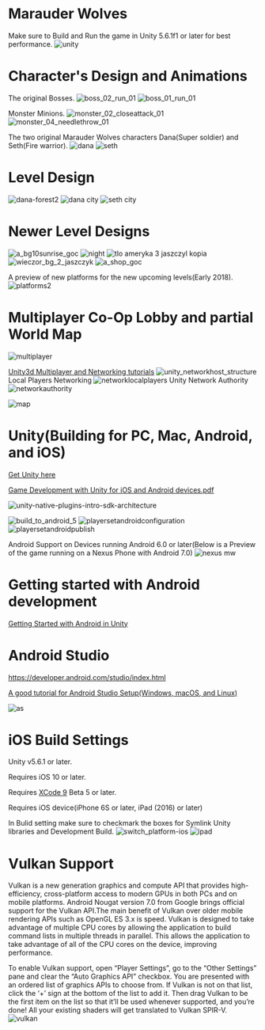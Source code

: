 # Marauder Wolves
 Make sure to Build and Run the game in Unity 5.6.1f1 or later for best performance.
![unity](https://user-images.githubusercontent.com/18353476/29190917-b09be474-7dd0-11e7-9ada-b68d15f26d54.gif)

# Character's Design and Animations

The original Bosses.
![boss_02_run_01](https://user-images.githubusercontent.com/18353476/31572559-2beb43bc-b05e-11e7-88ba-10b2853e7746.gif)
![boss_01_run_01](https://user-images.githubusercontent.com/18353476/31572562-35850714-b05e-11e7-9ee0-df288b28bee3.gif)

Monster Minions.
![monster_02_closeattack_01](https://user-images.githubusercontent.com/18353476/31572575-65169420-b05e-11e7-918a-f88df3ef9da2.gif)
![monster_04_needlethrow_01](https://user-images.githubusercontent.com/18353476/31572579-729be7ee-b05e-11e7-9bc5-f736c3896591.gif)

The two original Marauder Wolves characters Dana(Super soldier) and Seth(Fire warrior).
![dana](https://user-images.githubusercontent.com/18353476/31572722-12a2742c-b061-11e7-897c-352735186e8d.gif)
![seth](https://user-images.githubusercontent.com/18353476/31572723-14903db4-b061-11e7-9781-3e3cedae6bc7.gif)

# Level Design
![dana-forest2](https://user-images.githubusercontent.com/18353476/27512611-82516322-58fb-11e7-8195-0fb2935f6996.PNG)
![dana city](https://user-images.githubusercontent.com/18353476/27512592-8ba5b758-58fa-11e7-9aeb-d98075e1fc21.PNG)
![seth city](https://user-images.githubusercontent.com/18353476/28496612-815bb5f0-6f24-11e7-9e83-32aeaf9720fa.PNG)

# Newer Level Designs
![a_bg10sunrise_goc](https://user-images.githubusercontent.com/18353476/30455870-65687ad4-9956-11e7-9058-3e29915262b1.png)
![night](https://user-images.githubusercontent.com/18353476/30456024-d7f20322-9956-11e7-90c5-d570b55805ff.png)
![tlo ameryka 3 jaszczyl kopia](https://user-images.githubusercontent.com/18353476/30615398-af7bb834-9d43-11e7-85dc-05d1e5a571e4.jpg)
![wieczor_bg_2_jaszczyk](https://user-images.githubusercontent.com/18353476/30615400-b2128884-9d43-11e7-9c4b-72bb596fcde2.jpg)
![a_shop_goc](https://user-images.githubusercontent.com/18353476/30455871-656ab358-9956-11e7-9601-aa6d6a4d9d36.png)

A preview of new platforms for the new upcoming levels(Early 2018).
![platforms2](https://user-images.githubusercontent.com/18353476/31203280-399dad0a-a91b-11e7-8079-49ab959fa3b1.png)

# Multiplayer Co-Op Lobby and partial World Map
![multiplayer](https://user-images.githubusercontent.com/18353476/28496614-858c67aa-6f24-11e7-8506-ad4fd8c3642d.PNG)

[Unity3d Multiplayer and Networking tutorials](https://unity3d.com/learn/tutorials/topics/multiplayer-networking)
![unity_networkhost_structure](https://user-images.githubusercontent.com/18353476/31208564-bb2d7a84-a93a-11e7-809b-8b46dd9f5543.png)
Local Players Networking
![networklocalplayers](https://user-images.githubusercontent.com/18353476/31208562-b9d588ac-a93a-11e7-83c7-952df3679df5.png)
Unity Network Authority
![networkauthority](https://user-images.githubusercontent.com/18353476/31208563-b9d9e74e-a93a-11e7-92a2-cf29528092f4.png)

![map](https://user-images.githubusercontent.com/18353476/28496613-83bbe4fa-6f24-11e7-9659-4a61ccdaaeeb.PNG)

# Unity(Building for PC, Mac, Android, and iOS)

[Get Unity here](https://unity3d.com/)

[Game Development with Unity for iOS and Android devices.pdf](https://github.com/Mikerr1111/Marauder-Wolves/files/1216274/Game.Development.with.Unity.for.iOS.and.Android.devices.pdf)

![unity-native-plugins-intro-sdk-architecture](https://user-images.githubusercontent.com/18353476/29191030-200f304a-7dd1-11e7-99c0-96915e796721.png)

![build_to_android_5](https://user-images.githubusercontent.com/18353476/27527819-55779986-5a02-11e7-96cc-bfaeb3a1b5f6.png)
![playersetandroidconfiguration](https://user-images.githubusercontent.com/18353476/28398802-b888561e-6cbd-11e7-9bd4-9d77f33e424e.png)
![playersetandroidpublish](https://user-images.githubusercontent.com/18353476/28398805-ba6209d0-6cbd-11e7-87e4-c1ce57973303.png)

Android Support on Devices running Android 6.0 or later(Below is a Preview of the game running on a Nexus Phone with Android 7.0)
![nexus mw](https://user-images.githubusercontent.com/18353476/30528052-06a392d2-9be4-11e7-8118-7d3a8affc982.png)

# Getting started with Android development

[Getting Started with Android in Unity](https://docs.unity3d.com/Manual/android-GettingStarted.html)

# Android Studio
https://developer.android.com/studio/index.html

[A good tutorial for Android Studio Setup(Windows, macOS, and Linux)](https://www.tutorialspoint.com/android/android_studio.htm)

![as](https://user-images.githubusercontent.com/18353476/28494127-6da78c40-6eda-11e7-8fa0-d77a5294b193.png)

# iOS Build Settings
Unity v5.6.1 or later.

Requires iOS 10 or later.

Requires [XCode 9](https://developer.apple.com/xcode/) Beta 5 or later. 

Requires iOS device(iPhone 6S or later, iPad (2016) or later)

In Bulid setting make sure to checkmark the boxes for Symlink Unity libraries and Development Build.
![switch_platform-ios](https://user-images.githubusercontent.com/18353476/29189508-afd6ff06-7dcb-11e7-84e3-0b45e50e36ca.png)
![ipad](https://user-images.githubusercontent.com/18353476/30475662-7a20486a-99bc-11e7-99bd-d29f436cc1c0.jpg)

# Vulkan Support 
Vulkan is a new generation graphics and compute API that provides high-efficiency, cross-platform access to modern GPUs in both PCs and on mobile platforms. Android Nougat version 7.0 from Google brings official support for the Vulkan API.The main benefit of Vulkan over older mobile rendering APIs such as OpenGL ES 3.x is speed. Vulkan is designed to take advantage of multiple CPU cores by allowing the application to build command lists in multiple threads in parallel. This allows the application to take advantage of all of the CPU cores on the device, improving performance.

To enable Vulkan support, open “Player Settings”, go to the “Other Settings” pane and clear the “Auto Graphics API” checkbox. You are presented with an ordered list of graphics APIs to choose from. If Vulkan is not on that list, click the ‘+’ sign at the bottom of the list to add it. Then drag Vulkan to be the first item on the list so that it’ll be used whenever supported, and you’re done! All your existing shaders will get translated to Vulkan SPIR-V.
![vulkan](https://user-images.githubusercontent.com/18353476/28993201-7543d586-7965-11e7-8e9c-f93b7079e2bf.PNG)
